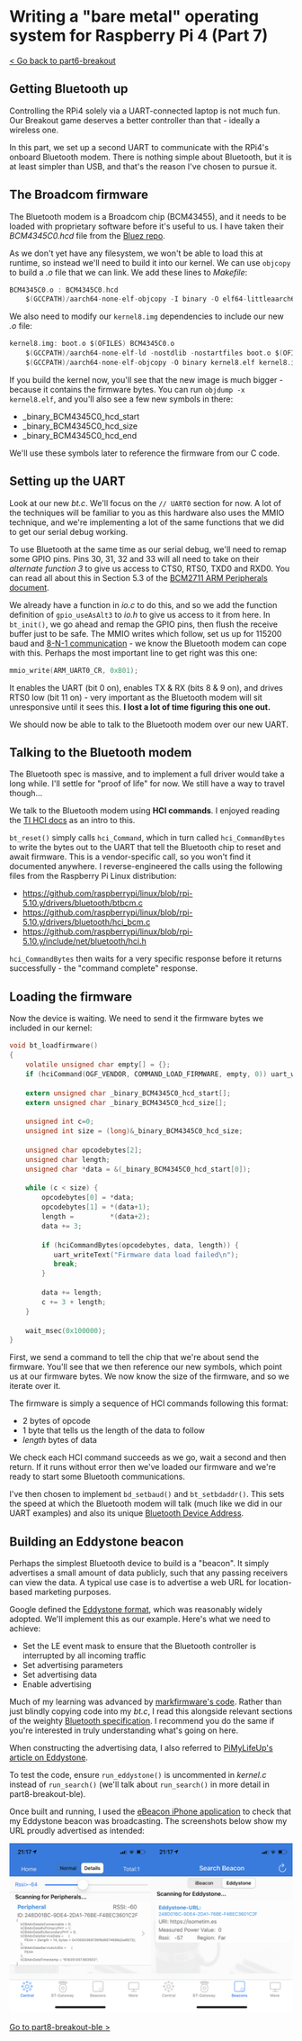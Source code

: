 Writing a "bare metal" operating system for Raspberry Pi 4 (Part 7)
===================================================================

[< Go back to part6-breakout](../part6-breakout)

Getting Bluetooth up
--------------------

Controlling the RPi4 solely via a UART-connected laptop is not much fun. Our Breakout game deserves a better controller than that - ideally a wireless one.

In this part, we set up a second UART to communicate with the RPi4's onboard Bluetooth modem. There is nothing simple about Bluetooth, but it is at least simpler than USB, and that's the reason I've chosen to pursue it.

The Broadcom firmware
---------------------

The Bluetooth modem is a Broadcom chip (BCM43455), and it needs to be loaded with proprietary software before it's useful to us. I have taken their _BCM4345C0.hcd_ file from the [Bluez repo](https://github.com/RPi-Distro/bluez-firmware/tree/master/broadcom).

As we don't yet have any filesystem, we won't be able to load this at runtime, so instead we'll need to build it into our kernel. We can use `objcopy` to build a _.o_ file that we can link. We add these lines to _Makefile_:

```c
BCM4345C0.o : BCM4345C0.hcd
	$(GCCPATH)/aarch64-none-elf-objcopy -I binary -O elf64-littleaarch64 -B aarch64 $< $@
```

We also need to modify our `kernel8.img` dependencies to include our new _.o_ file:

```c
kernel8.img: boot.o $(OFILES) BCM4345C0.o
	$(GCCPATH)/aarch64-none-elf-ld -nostdlib -nostartfiles boot.o $(OFILES) BCM4345C0.o -T link.ld -o kernel8.elf
	$(GCCPATH)/aarch64-none-elf-objcopy -O binary kernel8.elf kernel8.img
```

If you build the kernel now, you'll see that the new image is much bigger - because it contains the firmware bytes. You can run `objdump -x kernel8.elf`, and you'll also see a few new symbols in there:

 * _binary_BCM4345C0_hcd_start
 * _binary_BCM4345C0_hcd_size
 * _binary_BCM4345C0_hcd_end

We'll use these symbols later to reference the firmware from our C code.

Setting up the UART
-------------------

Look at our new _bt.c_. We'll focus on the `// UART0` section for now. A lot of the techniques will be familiar to you as this hardware also uses the MMIO technique, and we're implementing a lot of the same functions that we did to get our serial debug working.

To use Bluetooth at the same time as our serial debug, we'll need to remap some GPIO pins. Pins 30, 31, 32 and 33 will all need to take on their _alternate function 3_ to give us access to CTS0, RTS0, TXD0 and RXD0.  You can read all about this in Section 5.3 of the [BCM2711 ARM Peripherals document](https://www.raspberrypi.org/documentation/hardware/raspberrypi/bcm2711/rpi_DATA_2711_1p0.pdf).

We already have a function in _io.c_ to do this, and so we add the function definition of `gpio_useAsAlt3` to _io.h_ to give us access to it from here. In `bt_init()`, we go ahead and remap the GPIO pins, then flush the receive buffer just to be safe. The MMIO writes which follow, set us up for 115200 baud and [8-N-1 communication](https://en.wikipedia.org/wiki/8-N-1) - we know the Bluetooth modem can cope with this. Perhaps the most important line to get right was this one:

```c
mmio_write(ARM_UART0_CR, 0xB01);
```

It enables the UART (bit 0 on), enables TX & RX (bits 8 & 9 on), and drives RTS0 low (bit 11 on) - very important as the Bluetooth modem will sit unresponsive until it sees this. **I lost a lot of time figuring this one out.**

We should now be able to talk to the Bluetooth modem over our new UART.

Talking to the Bluetooth modem
------------------------------

The Bluetooth spec is massive, and to implement a full driver would take a long while. I'll settle for "proof of life" for now. We still have a way to travel though...

We talk to the Bluetooth modem using **HCI commands**. I enjoyed reading the [TI HCI docs](http://software-dl.ti.com/simplelink/esd/simplelink_cc13x2_sdk/1.60.00.29_new/exports/docs/ble5stack/vendor_specific_guide/BLE_Vendor_Specific_HCI_Guide/hci_interface.html) as an intro to this.

`bt_reset()` simply calls `hci_Command`, which in turn called `hci_CommandBytes` to write the bytes out to the UART that tell the Bluetooth chip to reset and await firmware. This is a vendor-specific call, so you won't find it documented anywhere. I reverse-engineered the calls using the following files from the Raspberry Pi Linux distribution:

* https://github.com/raspberrypi/linux/blob/rpi-5.10.y/drivers/bluetooth/btbcm.c
* https://github.com/raspberrypi/linux/blob/rpi-5.10.y/drivers/bluetooth/hci_bcm.c
* https://github.com/raspberrypi/linux/blob/rpi-5.10.y/include/net/bluetooth/hci.h

`hci_CommandBytes` then waits for a very specific response before it returns successfully - the "command complete" response.

Loading the firmware
--------------------

Now the device is waiting. We need to send it the firmware bytes we included in our kernel:

```c
void bt_loadfirmware()
{
    volatile unsigned char empty[] = {};
    if (hciCommand(OGF_VENDOR, COMMAND_LOAD_FIRMWARE, empty, 0)) uart_writeText("loadFirmware() failed\n");

    extern unsigned char _binary_BCM4345C0_hcd_start[];
    extern unsigned char _binary_BCM4345C0_hcd_size[];

    unsigned int c=0;
    unsigned int size = (long)&_binary_BCM4345C0_hcd_size;

    unsigned char opcodebytes[2];
    unsigned char length;
    unsigned char *data = &(_binary_BCM4345C0_hcd_start[0]);

    while (c < size) {
        opcodebytes[0] = *data;
        opcodebytes[1] = *(data+1);
        length =         *(data+2);
        data += 3;

        if (hciCommandBytes(opcodebytes, data, length)) {
           uart_writeText("Firmware data load failed\n");
           break;
        }

        data += length;
        c += 3 + length;
    }

    wait_msec(0x100000);
}
```

First, we send a command to tell the chip that we're about send the firmware. You'll see that we then reference our new symbols, which point us at our firmware bytes. We now know the size of the firmware, and so we iterate over it.

The firmware is simply a sequence of HCI commands following this format:

 * 2 bytes of opcode 
 * 1 byte that tells us the length of the data to follow
 * _length_ bytes of data

We check each HCI command succeeds as we go, wait a second and then return. If it runs without error then we've loaded our firmware and we're ready to start some Bluetooth communications.

I've then chosen to implement `bd_setbaud()` and `bt_setbdaddr()`. This sets the speed at which the Bluetooth modem will talk (much like we did in our UART examples) and also its unique [Bluetooth Device Address](https://macaddresschanger.com/what-is-bluetooth-address-BD_ADDR).

Building an Eddystone beacon
----------------------------

Perhaps the simplest Bluetooth device to build is a "beacon". It simply advertises a small amount of data publicly, such that any passing receivers can view the data. A typical use case is to advertise a web URL for location-based marketing purposes.

Google defined the [Eddystone format](https://en.wikipedia.org/wiki/Eddystone_(Google)), which was reasonably widely adopted. We'll implement this as our example. Here's what we need to achieve:

 * Set the LE event mask to ensure that the Bluetooth controller is interrupted by all incoming traffic
 * Set advertising parameters
 * Set advertising data
 * Enable advertising

Much of my learning was advanced by [markfirmware's code](https://github.com/markfirmware/zig-bare-metal-raspberry-pi/blob/master/src/ble.zig). Rather than just blindly copying code into my _bt.c_, I read this alongside relevant sections of the weighty [Bluetooth specification](https://www.bluetooth.com/specifications/specs/core-specification-5-2/). I recommend you do the same if you're interested in truly understanding what's going on here.

When constructing the advertising data, I also referred to [PiMyLifeUp's article on Eddystone](https://pimylifeup.com/raspberry-pi-eddystone-beacon/).

To test the code, ensure `run_eddystone()` is uncommented in _kernel.c_ instead of `run_search()` (we'll talk about `run_search()` in more detail in part8-breakout-ble).

Once built and running, I used the [eBeacon iPhone application](https://apps.apple.com/us/app/ebeacon-ble-scanner/id730279939) to check that my Eddystone beacon was broadcasting. The screenshots below show my URL proudly advertised as intended:

![Working Eddystone Beacon on RPi4](images/7-eddystone-beacon.png)

[Go to part8-breakout-ble >](../part8-breakout-ble)
